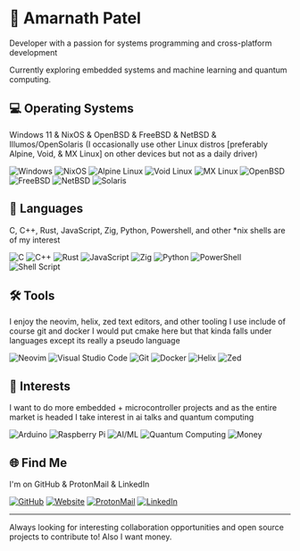 # 👋 Amarnath Patel

Developer with a passion for systems programming and cross-platform development

Currently exploring embedded systems and machine learning and quantum computing.

## 💻 Operating Systems
Windows 11 & NixOS & OpenBSD & FreeBSD & NetBSD & Illumos/OpenSolaris (I occasionally use other Linux distros [preferably Alpine, Void, & MX Linux] on other devices but not as a daily driver)

![Windows](https://img.shields.io/badge/Windows-0078D6?style=for-the-badge&logo=windows&logoColor=white)
![NixOS](https://img.shields.io/badge/NIXOS-5277C3.svg?style=for-the-badge&logo=NixOS&logoColor=white)
![Alpine Linux](https://img.shields.io/badge/Alpine_Linux-%230D597F.svg?style=for-the-badge&logo=alpine-linux&logoColor=white)
![Void Linux](https://img.shields.io/badge/Void%20Linux-478061?style=for-the-badge&logo=voidlinux&logoColor=white)
![MX Linux](https://img.shields.io/badge/MX%20Linux-%23000000.svg?style=for-the-badge&logo=mxlinux&logoColor=white)
![OpenBSD](https://img.shields.io/badge/OpenBSD-FCC771?style=for-the-badge&logo=openbsd&logoColor=black)
![FreeBSD](https://img.shields.io/badge/FreeBSD-AB2B28?style=for-the-badge&logo=freebsd&logoColor=white)
![NetBSD](https://img.shields.io/badge/NetBSD-FF6600?style=for-the-badge&logo=netbsd&logoColor=white)
![Solaris](https://img.shields.io/badge/Solaris-ED1C24?style=for-the-badge&logo=oracle&logoColor=white)


## 🔧 Languages
C, C++, Rust, JavaScript, Zig, Python, Powershell, and other *nix shells are of my interest

![C](https://img.shields.io/badge/c-%2300599C.svg?style=for-the-badge&logo=c&logoColor=white)
![C++](https://img.shields.io/badge/c++-%2300599C.svg?style=for-the-badge&logo=c%2B%2B&logoColor=white)
![Rust](https://img.shields.io/badge/rust-%23000000.svg?style=for-the-badge&logo=rust&logoColor=white)
![JavaScript](https://img.shields.io/badge/javascript-%23323330.svg?style=for-the-badge&logo=javascript&logoColor=%23F7DF1E)
![Zig](https://img.shields.io/badge/Zig-%23F7A41D.svg?style=for-the-badge&logo=zig&logoColor=white)
![Python](https://img.shields.io/badge/python-3670A0?style=for-the-badge&logo=python&logoColor=ffdd54)
![PowerShell](https://img.shields.io/badge/PowerShell-%235391FE.svg?style=for-the-badge&logo=powershell&logoColor=white)
![Shell Script](https://img.shields.io/badge/shell_script-%23121011.svg?style=for-the-badge&logo=gnu-bash&logoColor=white)

## 🛠️ Tools
I enjoy the neovim, helix, zed text editors, and other tooling I use include of course git and docker I would put cmake here but that kinda falls under languages except its really a pseudo language 

![Neovim](https://img.shields.io/badge/NeoVim-%2357A143.svg?&style=for-the-badge&logo=neovim&logoColor=white)
![Visual Studio Code](https://img.shields.io/badge/Visual%20Studio%20Code-0078d7.svg?style=for-the-badge&logo=visual-studio-code&logoColor=white)
![Git](https://img.shields.io/badge/git-%23F05033.svg?style=for-the-badge&logo=git&logoColor=white)
![Docker](https://img.shields.io/badge/docker-%230db7ed.svg?style=for-the-badge&logo=docker&logoColor=white)
<img src="https://img.shields.io/badge/Helix-281733?style=for-the-badge&logo=helix&logoColor=white" alt="Helix">
<img src="https://img.shields.io/badge/Zed-084CCF?style=for-the-badge&logo=zedindustries&logoColor=white" alt="Zed">

## 🎯 Interests
I want to do more embedded + microcontroller projects and as the entire market is headed I take interest in ai talks and quantum computing

![Arduino](https://img.shields.io/badge/-Arduino-00979D?style=for-the-badge&logo=Arduino&logoColor=white)
![Raspberry Pi](https://img.shields.io/badge/-RaspberryPi-C51A4A?style=for-the-badge&logo=Raspberry-Pi)
<img src="https://img.shields.io/badge/AI/ML-FF6F00?style=for-the-badge&logo=tensorflow&logoColor=white" alt="AI/ML">
<img src="https://img.shields.io/badge/Quantum%20Computing-6929C4?style=for-the-badge&logo=ibm&logoColor=white" alt="Quantum Computing">
<img src="https://img.shields.io/badge/Money-💰-green?style=for-the-badge" alt="Money">

## 🌐 Find Me
I'm on GitHub & ProtonMail & LinkedIn

[![GitHub](https://img.shields.io/badge/github-%23121011.svg?style=for-the-badge&logo=github&logoColor=white)](https://github.com/jeebuscrossaint)
[![Website](https://img.shields.io/badge/website-000000?style=for-the-badge&logo=About.me&logoColor=white)](https://jeebuscrossaint.github.io)
[![ProtonMail](https://img.shields.io/badge/ProtonMail-8B89CC?style=for-the-badge&logo=protonmail&logoColor=white)](mailto:apatel6ty@protonmail.com)
[![LinkedIn](https://img.shields.io/badge/linkedin-%230077B5.svg?style=for-the-badge&logo=linkedin&logoColor=white)](https://www.linkedin.com/in/amarnath-patel-772b56286/)

---

Always looking for interesting collaboration opportunities and open source projects to contribute to! Also I want money.
